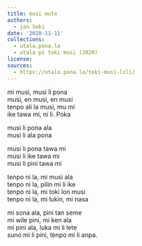 ```yaml
---
title: musi mute
authors:
  - jan Seki
date: '2020-11-11'
collections:
  - utala.pona.la
  - utala pi toki musi (2020)
license:
sources:
  - https://utala.pona.la/toki-musi-lili/
---
```


mi musi, musi li pona  
musi, en musi, en musi  
tenpo ali la musi, mu mi  
ike tawa mi, ni li. Poka

musi li pona ala  
musi li ala pona

musi li pona tawa mi  
musi li ike tawa mi  
musi li pini tawa mi

tenpo ni la, mi musi ala  
tenpo ni la, pilin mi li ike  
tenpo ni la, mi toki lon musi  
tenpo ni la, mi lukin, mi nasa

mi sona ala, pini tan seme  
mi wile pini, mi ken ala  
mi pini ala, luka mi li lete  
suno mi li pini, tenpo mi li anpa.
